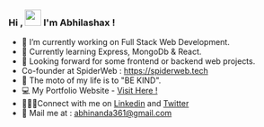 ### Hi , <img src="https://user-images.githubusercontent.com/56017536/131296792-84740f7a-126d-4d18-ad03-e9b27c560624.gif" width="29px">  I'm Abhilashax !
- 🔭 I’m currently working on Full Stack Web Development.
- 🌱 Currently learning Express, MongoDb & React.
- 👀 Looking forward for some frontend or backend web projects.
-  Co-founder at SpiderWeb : https://spiderweb.tech
- 🌸 The moto of my life is to "BE KIND".
- 💻 My Portfolio Website -  [Visit Here !](https://abhilashagupta16.github.io/Portfolio-Website/iPortfolio/index.html)
- 🙋🏻‍♀️Connect with me on  [Linkedin](https://www.linkedin.com/in/abhilasha-gupta-829ba7190/) and [Twitter](https://twitter.com/Abhilasha_4sq)
- 📱 Mail me at : abhinanda361@gmail.com
